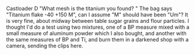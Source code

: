Castloader D "What mesh is the titanium you found? " The bag says "Titanium flake -40 +150 M", can I assume "M" should have been "Um"? It is very fine, about midway between table sugar grains and flour particles. I thought I'd do a test using two mixtures, one of a BP measure mixed with a small measure of aluminum powder which I also bought, and another with the same measures of BP and Ti, and burn them in a darkened shop with a camera, sending the clips here.
